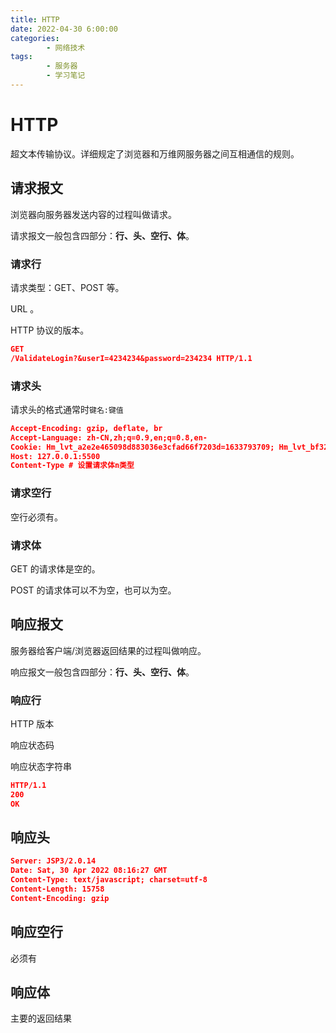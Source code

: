 ```yaml
---
title: HTTP
date: 2022-04-30 6:00:00
categories:
        - 网络技术
tags:
        - 服务器
        - 学习笔记
---
```


# HTTP

超文本传输协议。详细规定了浏览器和万维网服务器之间互相通信的规则。

## 请求报文

浏览器向服务器发送内容的过程叫做请求。

请求报文一般包含四部分：**行、头、空行、体**。

### 请求行

请求类型：GET、POST 等。

URL 。

HTTP 协议的版本。

```json
GET
/ValidateLogin?&userI=4234234&password=234234 HTTP/1.1
```

### 请求头

请求头的格式通常时`键名:键值`

```json
Accept-Encoding: gzip, deflate, br
Accept-Language: zh-CN,zh;q=0.9,en;q=0.8,en-
Cookie: Hm_lvt_a2e2e465098d883036e3cfad66f7203d=1633793709; Hm_lvt_bf329994f1e3ebf56f3712e11a46cb4a=1633794836; Hm_lvt_8516e418a4e3ac3474b3c13bdb4687e7=1638612924; _uab_collina=164345858532791240726438
Host: 127.0.0.1:5500
Content-Type # 设置请求体n类型
```

### 请求空行

空行必须有。

### 请求体

GET 的请求体是空的。

POST 的请求体可以不为空，也可以为空。

## 响应报文

服务器给客户端/浏览器返回结果的过程叫做响应。

响应报文一般包含四部分：**行、头、空行、体**。

### 响应行

HTTP 版本

响应状态码

响应状态字符串

```json
HTTP/1.1
200
OK
```

## 响应头

```json
Server: JSP3/2.0.14
Date: Sat, 30 Apr 2022 08:16:27 GMT
Content-Type: text/javascript; charset=utf-8
Content-Length: 15758
Content-Encoding: gzip
```

## 响应空行

必须有

## 响应体

主要的返回结果
